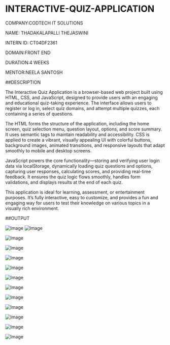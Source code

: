 # INTERACTIVE-QUIZ-APPLICATION

COMPANY:CODTECH IT SOLUTIONS

NAME: THADAKALAPALLI THEJASWINI

INTERN ID: CT04DF2361

DOMAIN:FRONT END

DURATION:4 WEEKS

MENTOR:NEELA SANTOSH

##DESCRIPTION

The Interactive Quiz Application is a browser-based web project built using HTML, CSS, and JavaScript, designed to provide users with an engaging and educational quiz-taking experience. The interface allows users to register or log in, select quiz domains, and attempt multiple quizzes, each containing a series of questions.

The HTML forms the structure of the application, including the home screen, quiz selection menu, question layout, options, and score summary. It uses semantic tags to maintain readability and accessibility. CSS is applied to create a vibrant, visually appealing UI with colorful buttons, background images, animated transitions, and responsive layouts that adapt smoothly to mobile and desktop screens.

JavaScript powers the core functionality—storing and verifying user login data via localStorage, dynamically loading quiz questions and options, capturing user responses, calculating scores, and providing real-time feedback. It ensures the quiz logic flows smoothly, handles form validations, and displays results at the end of each quiz.

This application is ideal for learning, assessment, or entertainment purposes. It’s fully interactive, easy to customize, and provides a fun and engaging way for users to test their knowledge on various topics in a visually rich environment.

##OUTPUT

![Image](https://github.com/user-attachments/assets/29151202-8cf0-415a-aac3-b62508a61b44) 
![Image](https://github.com/user-attachments/assets/0e61c275-75e1-4934-9cb3-7b06a9a6db5a)

![Image](https://github.com/user-attachments/assets/080d2396-9402-4b5e-bb90-1f35c9121dfa)

![Image](https://github.com/user-attachments/assets/bcd98cfb-7b50-4b78-b230-5f103e9ba3c2)

![Image](https://github.com/user-attachments/assets/569e7ce3-8d89-4a84-adb9-209cc276527a)

![Image](https://github.com/user-attachments/assets/25e8aad0-7d18-4d79-be8c-e2b0da7e216f)

![Image](https://github.com/user-attachments/assets/c9ca3e74-d36f-48e5-b3c4-d261863a15e5)

![Image](https://github.com/user-attachments/assets/67c71ce6-5e79-4a1a-8435-5a089e97b672)

![Image](https://github.com/user-attachments/assets/e93a3e1f-48d2-4002-8be8-f2ff97261d46)

![Image](https://github.com/user-attachments/assets/66146446-3d0f-4c93-ae34-1253b17e6897)

![Image](https://github.com/user-attachments/assets/9321d629-d80e-4f6b-9cfa-71a36608d845)



![Image](https://github.com/user-attachments/assets/01a6eeb5-3446-476e-bd70-360a739bd3a4)

![Image](https://github.com/user-attachments/assets/765568b9-0f82-4408-aacc-5c102ac81557)
